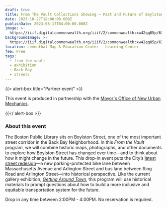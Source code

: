 ```yaml
---
draft: true
title: From The Vault Collections Showing — Past and Future of Boylston Street
date: 2023-10-27T18:00:00.000Z
publishDate: 2023-08-17T04:00:00.000Z
image: >-
  https://iiif.digitalcommonwealth.org/iiif/2/commonwealth:xw42qq85p/6396,1939,4516,1691/,1200/0/default.jpg
backgroundImage: >-
  https://iiif.digitalcommonwealth.org/iiif/2/commonwealth:xw42qq85p/6396,1939,4516,1691/,1200/0/default.jpg
location: Leventhal Map & Education Center – Learning Center
fee: Free
tags:
  - from the vault
  - exhibition
  - Back Bay
  - streets
---
```


{{< alert-box title="Partner event" >}}

This event is produced in partnership with the [Mayor's Office of New Urban Mechanics](https://www.boston.gov/departments/new-urban-mechanics).

{{</ alert-box >}}

### About this event

The Boston Public Library sits on Boylston Street, one of the most important street corridor in the Back Bay Neighborhood. In this _From the Vault_ program, we will combine historic maps, photographs, and other documents to explore how Boylston Street has changed over time—and to think about how it might change in the future. This drop-in event puts the City’s [latest street redesign](https://www.boston.gov/departments/transportation/boylston-street-bike-lanes-back-bay)—a new parking-protected bike lane between Massachusetts Avenue and Arlington Street and bus lane between Ring Road and Arlington Street—into historical perspective. Like the current gallery exhibition, [_Getting Around Town_](https://www.leventhalmap.org/digital-exhibitions/getting-around-town/), this program will use historical materials to prompt questions about how to build a more inclusive and equitable transportation system for the future.

Drop in any time between 2:00PM - 4:00PM. No reservation is required.

